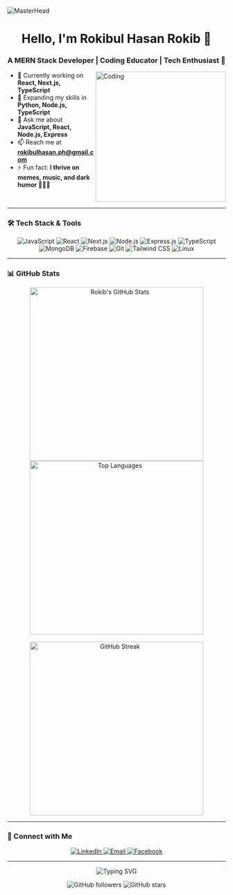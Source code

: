 ![MasterHead](https://developers.giphy.com/branch/master/static/api-512d36c09662682717108a38bbb5c57d.gif)

<h1 align="center">Hello, I'm Rokibul Hasan Rokib 👋</h1>
<h3 align="center">A MERN Stack Developer | Coding Educator | Tech Enthusiast 🚀</h3>

<img align="right" alt="Coding" width="300" src="https://media.giphy.com/media/Ws6T5PN7wHv3cY8xy8/giphy.gif">

- 🔭 Currently working on **React, Next.js, TypeScript**
- 🌱 Expanding my skills in **Python, Node.js, TypeScript**
- 💬 Ask me about **JavaScript, React, Node.js, Express**
- 📫 Reach me at **rokibulhasan.ph@gmail.com**
- ⚡ Fun fact: **I thrive on memes, music, and dark humor 🎵😄🖤**

<br>

---

### 🛠 Tech Stack & Tools
<p align="center">
    <img src="https://img.shields.io/badge/JavaScript-323330?style=for-the-badge&logo=javascript&logoColor=F7DF1E" alt="JavaScript">
    <img src="https://img.shields.io/badge/React-20232A?style=for-the-badge&logo=react&logoColor=61DAFB" alt="React">
    <img src="https://img.shields.io/badge/Next.js-000000?style=for-the-badge&logo=nextdotjs&logoColor=white" alt="Next.js">
    <img src="https://img.shields.io/badge/Node.js-339933?style=for-the-badge&logo=nodedotjs&logoColor=white" alt="Node.js">
    <img src="https://img.shields.io/badge/Express.js-404D59?style=for-the-badge" alt="Express.js">
    <img src="https://img.shields.io/badge/TypeScript-007ACC?style=for-the-badge&logo=typescript&logoColor=white" alt="TypeScript">
    <img src="https://img.shields.io/badge/MongoDB-4EA94B?style=for-the-badge&logo=mongodb&logoColor=white" alt="MongoDB">
    <img src="https://img.shields.io/badge/Firebase-FFCA28?style=for-the-badge&logo=firebase&logoColor=white" alt="Firebase">
    <img src="https://img.shields.io/badge/Git-F05032?style=for-the-badge&logo=git&logoColor=white" alt="Git">
    <img src="https://img.shields.io/badge/Tailwind_CSS-38B2AC?style=for-the-badge&logo=tailwind-css&logoColor=white" alt="Tailwind CSS">
    <img src="https://img.shields.io/badge/Linux-FCC624?style=for-the-badge&logo=linux&logoColor=black" alt="Linux">
</p>

---

### 📊 GitHub Stats

<div align="center">
    <img src="https://github-readme-stats.vercel.app/api?username=rokib97&show_icons=true&theme=radical&hide_border=true&bg_color=1A1A1D&title_color=FF5733&icon_color=79ff97&text_color=FFFFFF" alt="Rokib's GitHub Stats" width="400"/>
    <img src="https://github-readme-stats.vercel.app/api/top-langs/?username=rokib97&layout=compact&hide_border=true&theme=radical&bg_color=1A1A1D&title_color=FF5733&icon_color=79ff97&text_color=FFFFFF" alt="Top Languages" width="400"/>
    <br><br>
    <img src="https://github-readme-streak-stats.herokuapp.com/?user=rokib97&theme=radical&hide_border=true&background=1A1A1D&stroke=FFFFFF&ring=FF5733&fire=79ff97" alt="GitHub Streak" width="400"/>
</div>

---

### 🤝 Connect with Me
<p align="center">
    <a href="https://linkedin.com/in/rokib97" target="_blank">
        <img src="https://img.shields.io/badge/LinkedIn-0077B5?style=for-the-badge&logo=linkedin&logoColor=white" alt="LinkedIn">
    </a>
    <a href="mailto:rokibulhasan.ph@gmail.com" target="_blank">
        <img src="https://img.shields.io/badge/Email-D14836?style=for-the-badge&logo=gmail&logoColor=white" alt="Email">
    </a>
    <a href="https://fb.com/rokib97" target="_blank">
        <img src="https://img.shields.io/badge/Facebook-1877F2?style=for-the-badge&logo=facebook&logoColor=white" alt="Facebook">
    </a>
</p>

---

<!-- Footer -->
<p align="center">
    <img src="https://readme-typing-svg.herokuapp.com?font=Fira+Code&duration=3000&pause=1000&color=FF5733&center=true&vCenter=true&width=500&lines=Thank+you+for+visiting!;Let's+code+and+create+awesome+stuff+%F0%9F%92%BB" alt="Typing SVG">
</p>

<p align="center">
    <img src="https://img.shields.io/github/followers/rokib97?style=social" alt="GitHub followers">
    <img src="https://img.shields.io/github/stars/rokib97?style=social" alt="GitHub stars">
</p>
